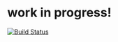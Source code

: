 # work in progress!

[![Build Status](https://travis-ci.org/diodac/Process.svg?branch=master)](https://travis-ci.org/diodac/Process)
